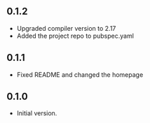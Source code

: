 ## 0.1.2

- Upgraded compiler version to 2.17
- Added the project repo to pubspec.yaml

## 0.1.1

- Fixed README and changed the homepage
## 0.1.0

- Initial version.
